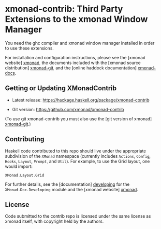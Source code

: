 # xmonad-contrib: Third Party Extensions to the xmonad Window Manager

You need the ghc compiler and xmonad window manager installed in
order to use these extensions.

For installation and configuration instructions, please see the
[xmonad website] [xmonad], the documents included with the
[xmonad source distribution] [xmonad-git], and the
[online haddock documentation] [xmonad-docs].

## Getting or Updating XMonadContrib

  * Latest release: <https://hackage.haskell.org/package/xmonad-contrib>

  * Git version: <https://github.com/xmonad/xmonad-contrib>

(To use git xmonad-contrib you must also use the
[git version of xmonad] [xmonad-git].)

## Contributing

Haskell code contributed to this repo should live under the
appropriate subdivision of the `XMonad` namespace (currently includes
`Actions`, `Config`, `Hooks`, `Layout`, `Prompt`, and `Util`). For
example, to use the Grid layout, one would import:

    XMonad.Layout.Grid

For further details, see the [documentation] [developing] for the
`XMonad.Doc.Developing` module and the [xmonad website] [xmonad].

## License

Code submitted to the contrib repo is licensed under the same license as
xmonad itself, with copyright held by the authors.

[xmonad]: http://xmonad.org
[xmonad-git]: https://github.com/xmonad/xmonad
[xmonad-docs]: http://www.xmonad.org/xmonad-docs
[developing]: http://xmonad.org/xmonad-docs/xmonad-contrib/XMonad-Doc-Developing.html
